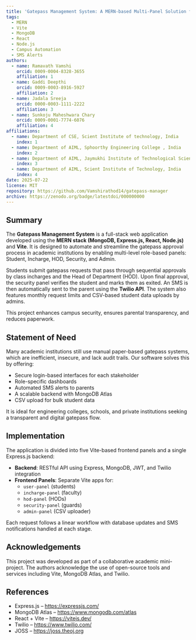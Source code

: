 ```yaml
---
title: 'Gatepass Management System: A MERN-based Multi-Panel Solution for Campus Access Control'
tags:
  - MERN
  - Vite
  - MongoDB
  - React
  - Node.js
  - Campus Automation
  - SMS Alerts
authors:
  - name: Ramavath Vamshi
    orcid: 0009-0004-8328-3655
    affiliation: 1
  - name: Gaddi Deepthi
    orcid: 0009-0003-8916-5927
    affiliation: 2
  - name: Jadala Sreeja
    orcid: 0000-0003-1111-2222
    affiliation: 3
  - name: Sunkoju Maheshwara Chary
    orcid: 0009-0001-7774-6076
    affiliation: 4
affiliations:
  - name: Department of CSE, Scient Institute of technology, India
    index: 1
  - name: Department of AIML, Sphoorthy Engineering College , India
    index: 2
  - name: Department of AIML, Jaymukhi Institute of Technological Sciences, India
    index: 3
  - name: Department of AIML, Scient Institute of Technology, India
    index: 4
date: 2025-07-22
license: MIT
repository: https://github.com/Vamshirathod14/gatepass-manager
archive: https://zenodo.org/badge/latestdoi/000000000
---
```


## Summary

The **Gatepass Management System** is a full-stack web application developed using the **MERN stack (MongoDB, Express.js, React, Node.js)** and **Vite**. It is designed to automate and streamline the gatepass approval process in academic institutions by enabling multi-level role-based panels: Student, Incharge, HOD, Security, and Admin.

Students submit gatepass requests that pass through sequential approvals by class incharges and the Head of Department (HOD). Upon final approval, the security panel verifies the student and marks them as exited. An SMS is then automatically sent to the parent using the **Twilio API**. The system also features monthly request limits and CSV-based student data uploads by admins.

This project enhances campus security, ensures parental transparency, and reduces paperwork.

## Statement of Need

Many academic institutions still use manual paper-based gatepass systems, which are inefficient, insecure, and lack audit trails. Our software solves this by offering:

- Secure login-based interfaces for each stakeholder
- Role-specific dashboards
- Automated SMS alerts to parents
- A scalable backend with MongoDB Atlas
- CSV upload for bulk student data

It is ideal for engineering colleges, schools, and private institutions seeking a transparent and digital gatepass flow.

## Implementation

The application is divided into five Vite-based frontend panels and a single Express.js backend:

- **Backend**: RESTful API using Express, MongoDB, JWT, and Twilio integration
- **Frontend Panels**: Separate Vite apps for:
  - `user-panel` (students)
  - `incharge-panel` (faculty)
  - `hod-panel` (HODs)
  - `security-panel` (guards)
  - `admin-panel` (CSV uploader)

Each request follows a linear workflow with database updates and SMS notifications handled at each stage.

## Acknowledgements

This project was developed as part of a collaborative academic mini-project. The authors acknowledge the use of open-source tools and services including Vite, MongoDB Atlas, and Twilio.

## References

- Express.js – https://expressjs.com/
- MongoDB Atlas – https://www.mongodb.com/atlas
- React + Vite – https://vitejs.dev/
- Twilio – https://www.twilio.com/
- JOSS – https://joss.theoj.org
